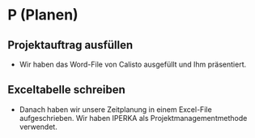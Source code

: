 # P (Planen)
## Projektauftrag ausfüllen
 - Wir haben das Word-File von Calisto ausgefüllt und Ihm präsentiert.
## Exceltabelle schreiben
 - Danach haben wir unsere Zeitplanung in einem Excel-File aufgeschrieben. Wir haben IPERKA als Projektmanagementmethode verwendet.